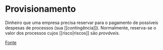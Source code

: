 # Provisionamento

Dinheiro que uma empresa precisa reservar para o pagamento de possíveis despesas
de processos (sua [[contingência]]). Normalmente, reserva-se o valor dos
processos cujos [[risco|riscos]] são _prováveis_.

[Fonte](https://blog.sajadv.com.br/provisionamento-juridico-como-prever-e-calcular/)
